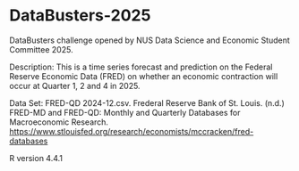 # DataBusters-2025

DataBusters challenge opened by NUS Data Science and Economic Student Committee 2025. 

Description: This is a time series forecast and prediction on the Federal Reserve Economic Data (FRED) on whether an economic contraction will occur at Quarter 1, 2 and 4 in 2025.

Data Set: FRED-QD 2024-12.csv. Frederal Reserve Bank of St. Louis. (n.d.) FRED-MD and FRED-QD: Monthly and Quarterly Databases for Macroeconomic Research. https://www.stlouisfed.org/research/economists/mccracken/fred-databases

R version 4.4.1
